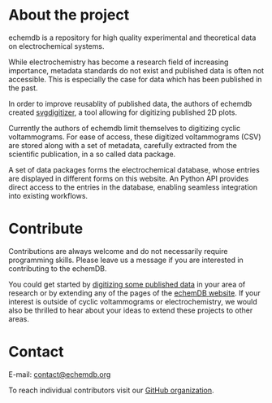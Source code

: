 # About the project

echemdb is a repository for high quality experimental and theoretical data on electrochemical systems. 

While electrochemistry has become a research field of increasing importance,
metadata standards do not exist and published data is often not accessible. 
This is especially the case for data which has been published in the past.

In order to improve reusablity of published data, the authors of echemdb created 
[svgdigitizer](https://github.com/echemdb/svgdigitizer), a tool allowing for 
digitizing published 2D plots. 

Currently the authors of echemdb limit themselves to digitizing cyclic voltammograms.
For ease of access, these digitized voltammograms (CSV) are stored along with a set of
metadata, carefully extracted from the scientific publication, in a so called data package.

A set of data packages forms the electrochemical database, whose entries are displayed in 
different forms on this website. An Python API provides direct access to the entries in the database, 
enabling seamless integration into existing workflows.

<!-- 
Reliable and appropriately standardized data across different systems is still rare, especially
as small changes in the experiments can easily yield dramatic differences in the observations.
-->

# Contribute

Contributions are always welcome and do not necessarily require programming skills. Please leave us a message if you are interested in contributing to the echemDB.

You could get started by [digitizing some published data](https://echemdb.github.io/svgdigitizer/workflow.html) in your area of research or by extending any of the pages of the [echemDB website](https://echemdb.github.io/website/). If your interest is outside of cyclic voltammograms or electrochemistry, we would also be thrilled to hear about your ideas to extend these projects to other areas.

# Contact

E-mail: contact@echemdb.org

To reach individual contributors visit our [GitHub organization](https://github.com/echemdb).